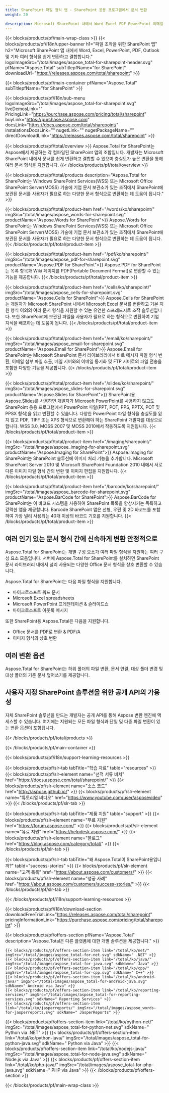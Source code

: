 ```yaml
---
title: SharePoint 파일 형식 앱 - SharePoint 응용 프로그램에서 문서 변환 
weight: 20

description: Microsoft SharePoint 내에서 Word Excel PDF PowerPoint 이메일 및 이미징 문서 형식을 변환하고 결합하는 SharePoint 파일 형식 앱
---
```


{{< blocks/products/pf/main-wrap-class >}}
{{< blocks/products/pf/i18n/upper-banner h1="파일 조작을 위한 SharePoint 앱" h2="Microsoft SharePoint 앱 내에서 Word, Excel, PowerPoint, PDF, Outlook 및 기타 여러 형식을 쉽게 변환하고 결합합니다." logoImageSrc="/total/images/aspose_total-for-sharepoint-header.svg" pfName="Aspose.Total" subTitlepfName="for SharePoint" downloadUrl="https://releases.aspose.com/total/sharepoint" >}}

{{< blocks/products/pf/main-container pfName="Aspose.Total" subTitlepfName="for SharePoint" >}}

{{< blocks/products/pf/i18n/sub-menu logoImageSrc="/total/images/aspose_total-for-sharepoint.svg" liveDemosLink="" PricingLink="https://purchase.aspose.com/pricing/total/sharepoint" buyLink="https://purchase.aspose.com" docsLink="https://docs.aspose.com/total/sharepoint/" instalationsDocsLink="" nugetLink="" nugetPackageName="" directDownloadLink="https://releases.aspose.com/total/sharepoint" >}}

{{< blocks/products/pf/total/overview >}}
Aspose.Total for SharePoint는 Aspose에서 제공하는 각 컴파일된 SharePoint 앱의 조합입니다. 개발자는 Microsoft SharePoint 내에서 문서를 쉽게 변환하고 결합할 수 있으며 충실도가 높은 변환을 통해 여러 문서 형식을 지원합니다.
{{< /blocks/products/pf/total/overview >}}

{{< blocks/products/pf/total/products description="Aspose.Total for SharePoint는 Windows SharePoint Services(WSS) 또는 Microsoft Office SharePoint Server(MOSS) 기술에 기업 문서 보관소가 있는 조직에서 SharePoint에 보관된 문서를 사용자가 필요로 하는 다양한 문서 형식으로 변환하는 데 도움이 됩니다." >}}

{{< blocks/products/pf/total/product-item href="/words/ko/sharepoint/" imgSrc="/total/images/aspose_words-for-sharepoint.svg" productName="Aspose.Words for SharePoint">}}
Aspose.Words for SharePoint는 Windows SharePoint Services(WSS) 또는 Microsoft Office SharePoint Server(MOSS) 기술에 기업 문서 보관소가 있는 조직에서 SharePoint에 보관된 문서를 사용자가 필요로 하는 다양한 문서 형식으로 변환하는 데 도움이 됩니다.
{{< /blocks/products/pf/total/product-item >}}

{{< blocks/products/pf/total/product-item href="/pdf/ko/sharepoint/" imgSrc="/total/images/aspose_pdf-for-sharepoint.svg" productName="Aspose.PDF for SharePoint">}}
Aspose.PDF for SharePoint는 목록 항목과 Wiki 페이지를 PDF(Portable Document Format)로 변환할 수 있는 기능을 제공합니다.
{{< /blocks/products/pf/total/product-item >}}

{{< blocks/products/pf/total/product-item href="/cells/ko/sharepoint/" imgSrc="/total/images/aspose_cells-for-sharepoint.svg" productName="Aspose.Cells for SharePoint">}}
Aspose.Cells for SharePoint는 개발자가 Microsoft SharePoint 내에서 Microsoft Excel 문서를 변환하고 기본 지원 형식 이외의 여러 문서 형식을 지원할 수 있는 유연한 스프레드시트 조작 솔루션입니다. 또한 SharePoint에 보관된 파일을 사용자가 필요로 하는 형식으로 변환하여 기업 지식을 배포하는 데 도움이 됩니다.
{{< /blocks/products/pf/total/product-item >}}

{{< blocks/products/pf/total/product-item href="/email/ko/sharepoint/" imgSrc="/total/images/aspose_email-for-sharepoint.svg" productName="Aspose.Email for SharePoint">}}
Aspose.Email for SharePoint는 Microsoft SharePoint 문서 라이브러리에서 바로 메시지 파일 형식 변환, 이메일 첨부 파일 추출, 메일 서버와의 이메일 동기화 및 FTP 서버로의 파일 전송을 포함한 다양한 기능을 제공합니다.
{{< /blocks/products/pf/total/product-item >}}

{{< blocks/products/pf/total/product-item href="/slides/ko/sharepoint/" imgSrc="/total/images/aspose_slides-for-sharepoint.svg" productName="Aspose.Slides for SharePoint">}}
SharePoint용 Aspose.Slides를 사용하면 개발자가 Microsoft PowerPoint를 사용하지 않고도 SharePoint 응용 프로그램에서 PowerPoint 파일(PPT, POT, PPS, PPTX, POT 및 PPSX 형식)을 읽고 변환할 수 있습니다. 다양한 PowerPoint 파일 형식을 충실도를 잃지 않고 PDF, TIFF 또는 XPS 형식으로 변환해야 하는 SharePoint 개발자를 대상으로 합니다. WSS 3.0, MOSS 2007 및 MOSS 2010에서 작동하도록 지원됩니다.
{{< /blocks/products/pf/total/product-item >}}

{{< blocks/products/pf/total/product-item href="/imaging/sharepoint/" imgSrc="/total/images/aspose_imaging-for-sharepoint.svg" productName="Aspose.Imaging for SharePoint">}}
Aspose.Imaging for SharePoint는 SharePoint 솔루션에 이미지 처리 기능을 추가합니다. Microsoft SharePoint Server 2010 및 Microsoft SharePoint Foundation 2010 내에서 서로 다른 이미지 파일 형식 간의 변환 및 이미지 편집을 지원합니다.
{{< /blocks/products/pf/total/product-item >}}

{{< blocks/products/pf/total/product-item href="/barcode/ko/sharepoint/" imgSrc="/total/images/aspose_barcode-for-sharepoint.svg" productName="Aspose.BarCode for SharePoint">}}
Aspose.BarCode for SharePoint는 이 바코드 시스템을 사용하여 SharePoint 목록을 향상시키는 독특하고 강력한 앱을 제공합니다. Barcode SharePoint 앱은 선형, 우편 및 2D 바코드를 포함하여 가장 널리 사용되는 40개 이상의 바코드 기호를 지원합니다.
{{< /blocks/products/pf/total/product-item >}}

<!--<p></p>-->
<div class="col-lg-12">
 <h2 class="h2title">
  <a class="anchor" id="features" name="features">
  </a>
  여러 인기 있는 문서 형식 간에 신속하게 변환 안정적으로
 </h2>
 <p>
  Aspose.Total for SharePoint는 개별 구성 요소가 여러 파일 형식을 지원하는 여러 구성 요소 모음입니다. 서버에 Aspose.Total for SharePoint를 설치하면 SharePoint 문서 라이브러리 내에서 널리 사용되는 다양한 Office 문서 형식을 상호 변환할 수 있습니다.
 </p>
 <p>
  Aspose.Total for SharePoint는 다음 파일 형식을 지원합니다.
 </p>
 <ul class="unstyled">
  <li>
   마이크로소프트 워드 문서
  </li>
  <li>
   Microsoft Excel spreadsheets
  </li>
  <li>
   Microsoft PowerPoint 프레젠테이션 &amp; 슬라이드쇼
  </li>
  <li>
   마이크로소프트 아웃룩 메시지
  </li>
 </ul>
 <p>
  또한 SharePoint용 Aspose.Total은 다음을 지원합니다.
 </p>
 <ul class="unstyled">
  <li>
   Office 문서를 PDF로 변환 &amp; PDF/A
  </li>
  <li>
   이미지 형식의 상호 변환
  </li>
 </ul>
</div>
<div class="col-lg-12">
 <h2 class="h2title">
  여러 변환 옵션
 </h2>
 <p>
  Aspose.Total for SharePoint는 하위 폴더의 파일 변환, 문서 연결, 대상 폴더 변경 및 대상 폴더의 기존 문서 덮어쓰기를 제공합니다.
 </p>
</div>
<div class="col-lg-12">
 <h2 class="h2title">
  사용자 지정 SharePoint 솔루션을 위한 공개 API의 가용성
 </h2>
 <p>
  자체 SharePoint 솔루션을 만드는 개발자는 공개 API를 통해 Aspose 변환 엔진에 액세스할 수 있습니다. 여기에는 지원되는 모든 파일 형식과 단일 및 다중 파일 변환이 있는 변환 옵션이 포함됩니다.
 </p>
</div>
<!--Feature-section Start-->
<!--Feature-section End-->

{{< /blocks/products/pf/total/products >}}

{{< /blocks/products/pf/main-container >}}


{{< blocks/products/pf/i18n/support-learning-resources >}}

{{< blocks/products/pf/slr-tab tabTitle="학습 자료" tabId="resources" >}}
{{< blocks/products/pf/slr-element name="선적 서류 비치" href="https://docs.aspose.com/total/sharepoint/" >}} 
{{< blocks/products/pf/slr-element name="소스 코드" href="http://aspose.github.io/" >}} 
{{< blocks/products/pf/slr-element name="튜토리얼 비디오" href="https://www.youtube.com/user/asposevideo" >}} 
{{< /blocks/products/pf/slr-tab >}}

{{< blocks/products/pf/slr-tab tabTitle="제품 지원" tabId="support" >}}
{{< blocks/products/pf/slr-element name="무료 지원" href="https://forum.aspose.com/" >}} 
{{< blocks/products/pf/slr-element name="유료 지원" href="https://helpdesk.aspose.com/" >}} 
{{< blocks/products/pf/slr-element name="블로그" href="https://blog.aspose.com/category/total/" >}} 
{{< /blocks/products/pf/slr-tab >}}

{{< blocks/products/pf/slr-tab tabTitle="왜 Aspose.Total이 SharePoint용입니까?" tabId="success-stories" >}}
{{< blocks/products/pf/slr-element name="고객 목록" href="https://about.aspose.com/customers/" >}} 
{{< blocks/products/pf/slr-element name="성공 사례" href="https://about.aspose.com/customers/success-stories/" >}} 
{{< /blocks/products/pf/slr-tab >}}

{{< /blocks/products/pf/i18n/support-learning-resources >}}

{{< blocks/products/pf/i18n/download-section downloadFreeTrialLink="https://releases.aspose.com/total/sharepoint" pricingInformationLink="https://purchase.aspose.com/pricing/total/sharepoint" >}}

{{< blocks/products/pf/offers-section pfName="Aspose.Total" description="Aspose.Total은 다른 플랫폼에 대한 개별 솔루션을 제공합니다." >}}

    {{< blocks/products/pf/offers-section-item link="/total/ko/net/" imgSrc="/total/images/aspose_total-for-net.svg" sdkName=" .NET" >}}
    {{< blocks/products/pf/offers-section-item link="/total/ko/java/" imgSrc="/total/images/aspose_total-for-java.svg" sdkName=" Java" >}}
    {{< blocks/products/pf/offers-section-item link="/total/ko/cpp/" imgSrc="/total/images/aspose_total-for-cpp.svg" sdkName=" C++" >}}
    {{< blocks/products/pf/offers-section-item link="/total/ko/android-java/" imgSrc="/total/images/aspose_total-for-android-java.svg" sdkName=" Android via Java" >}}
    {{< blocks/products/pf/offers-section-item link="/total/ko/reporting-services/" imgSrc="/total/images/aspose_total-for-reporting-services.svg" sdkName=" Reporting Services" >}}
    {{< blocks/products/pf/offers-section-item link="/total/ko/jasperreports/" imgSrc="/total/images/aspose_words-for-jasperreports.svg" sdkName=" JasperReports" >}}
 {{< blocks/products/pf/offers-section-item link="/total/ko/python-net/" imgSrc="/total/images/aspose_total-for-python-net.svg" sdkName=" Python via .NET" >}}
 {{< blocks/products/pf/offers-section-item link="/total/ko/python-java/" imgSrc="/total/images/aspose_total-for-python-java.svg" sdkName=" Python via Java" >}}
 {{< blocks/products/pf/offers-section-item link="/total/ko/nodejs-java/" imgSrc="/total/images/aspose_total-for-node-java.svg" sdkName=" Node.js via Java" >}}
 {{< blocks/products/pf/offers-section-item link="/total/ko/php-java/" imgSrc="/total/images/aspose_total-for-php-java.svg" sdkName=" PHP via Java" >}}
{{< /blocks/products/pf/offers-section >}}

{{< /blocks/products/pf/main-wrap-class >}}